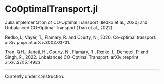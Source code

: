# CoOptimalTransport.jl
Julia implementation of CO-Optimal Transport (Redko et al., 2020) and Unbalanced CO-Optimal Transport (Tran et al., 2022):

Redko, I., Vayer, T., Flamary, R. and Courty, N., 2020. Co-optimal transport. arXiv preprint arXiv:2002.03731.

Tran, Q.H., Janati, H., Courty, N., Flamary, R., Redko, I., Demetci, P. and Singh, R., 2022. Unbalanced CO-Optimal Transport. arXiv preprint arXiv:2205.14923.

---

Currently under construction. 
